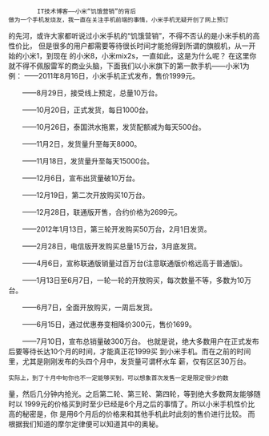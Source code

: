             IT技术博客——小米“饥饿营销”的背后
    做为一个手机发烧友，我一直在关注手机前端的事情，小米手机无疑开创了网上预订
的先河，或许大家都听说过小米手机的“饥饿营销”，不得不否认的是小米手机的高性价比，
但是很多的用户都需要等待很长时间才能抢得到所谓的旗舰机，从一开始的小米1，到现在
的小米8，小米mix2s，一直如此，这是为什么呢？
    在这里你就不得不佩服雷军的商业头脑，下面我们以小米旗下的第一款手机——小米1为
例：
——2011年8月16日，小米手机正式发布，售价1999元。

　　——8月29日，接受线上预定，总量10万台。

　　——10月20日，正式发货，每日1000台。

　　——10月26日，泰国洪水拖累，发货配额减为每天500台。

　　——11月2日，发货量升至每天8000。

　　——11月18日，发货量升至每天15000台。

　　——12月6日，宣布出货量破10万台。

　　——12月19日，第二次开放购买10万台。

　　——12月28日，联通版开售，合约价格为2699元。

　　——2012年1月13日，第三轮开发购买50万台，2月1日发货。

　　——2月28日，电信版开发购买总量15万台，3月底发货。

　　——4月6日，宣称联通版销量过百万台(注意联通版价格远高于普通版)。

　　——1月13日至6月7日，一轮一轮的开放购买，每次数量不等，多数为10万台。

　　——6月7日，全面开放购买，一周后发货。

　　——6月15日，通过优惠券变相降价300元，售价1699。

　　——7月10日，宣布总销量破300万台。 
    也就是说，绝大多数用户在正式发布后要等待长达10个月的时间，才能真正花1999买
到小米手机。而在之前的时间里，尤其是刚刚发布的头四个月中，发货量可谓杯水车
薪，仅有区区30万台。 

    实际上，到了十月中旬你也不一定能够买到，可以想象首次发售一定是限定很少的数
量，然后几分钟内抢光。之后第二轮、第三轮、第四轮，等到绝大多数网友能够随时以
1999元的价格买到时至少已经是6个月之后的事情了。所以小米手机性价比高的秘密是，你
是用6个月后的价格来和其他手机此时此刻的售价进行比较。
    而根据我们知道的摩尔定律便可以知道其中的奥秘。
